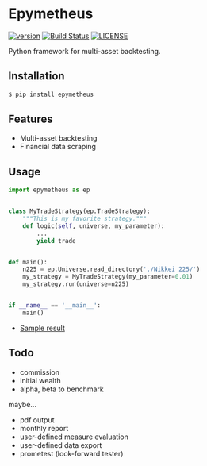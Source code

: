 # Epymetheus

[![version](https://img.shields.io/pypi/v/epymetheus.svg)](https://pypi.org/project/epymetheus/)
[![Build Status](https://travis-ci.com/simaki/epymetheus.svg?branch=master)](https://travis-ci.com/simaki/epymetheus)
[![LICENSE](https://img.shields.io/github/license/simaki/epymetheus)](LICENSE)

Python framework for multi-asset backtesting.

## Installation

```sh
$ pip install epymetheus
```

## Features

- Multi-asset backtesting
- Financial data scraping

## Usage

```python
import epymetheus as ep


class MyTradeStrategy(ep.TradeStrategy):
    """This is my favorite strategy."""
    def logic(self, universe, my_parameter):
        ...
        yield trade


def main():
    n225 = ep.Universe.read_directory('./Nikkei 225/')
    my_strategy = MyTradeStrategy(my_parameter=0.01)
    my_strategy.run(universe=n225)


if __name__ == '__main__':
    main()
```

- [Sample result](https://github.com/simaki/epymetheus/blob/master/sample/SimpleMeanReversion/summary.md)

## Todo

- commission
- initial wealth
- alpha, beta to benchmark

maybe...
- pdf output
- monthly report
- user-defined measure evaluation
- user-defined data export
- prometest (look-forward tester)
